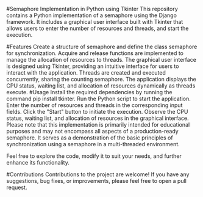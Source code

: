 #Semaphore Implementation in Python using Tkinter
This repository contains a Python implementation of a semaphore using the Django framework. It includes a graphical user interface built with Tkinter that allows users to enter the number of resources and threads, and start the execution.

#Features
Create a structure of semaphore and define the class semaphore for synchronization.
Acquire and release functions are implemented to manage the allocation of resources to threads.
The graphical user interface is designed using Tkinter, providing an intuitive interface for users to interact with the application.
Threads are created and executed concurrently, sharing the counting semaphore.
The application displays the CPU status, waiting list, and allocation of resources dynamically as threads execute.
#Usage
Install the required dependencies by running the command pip install tkinter.
Run the Python script to start the application.
Enter the number of resources and threads in the corresponding input fields.
Click the "Start" button to initiate the execution.
Observe the CPU status, waiting list, and allocation of resources in the graphical interface.
Please note that this implementation is primarily intended for educational purposes and may not encompass all aspects of a production-ready semaphore. It serves as a demonstration of the basic principles of synchronization using a semaphore in a multi-threaded environment.

Feel free to explore the code, modify it to suit your needs, and further enhance its functionality.

#Contributions
Contributions to the project are welcome! If you have any suggestions, bug fixes, or improvements, please feel free to open a pull request.
